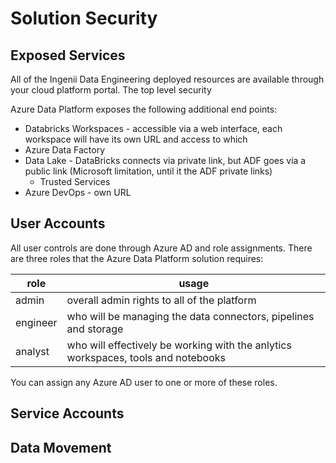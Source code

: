 # Solution Security

## Exposed Services

All of the Ingenii Data Engineering deployed resources are available through your cloud platform portal. The top level security 

Azure Data Platform exposes the following additional end points:

* Databricks Workspaces - accessible via a web interface, each workspace will have its own URL and access to which 
* Azure Data Factory
* Data Lake - DataBricks connects via private link, but ADF goes via a public link (Microsoft limitation, until it the ADF private links)
  * Trusted Services 
* Azure DevOps - own URL


## User Accounts

All user controls are done through Azure AD and role assignments. There are three roles that the Azure Data Platform solution requires:

| role | usage |
| --- | --- |
| admin | overall admin rights to all of the platform |
| engineer | who will be managing the data connectors, pipelines and storage |
| analyst | who will effectively be working with the anlytics workspaces, tools and notebooks |

You can assign any Azure AD user to one or more of these roles. 


## Service Accounts

<TO DO>

## Data Movement

<TO DO>
